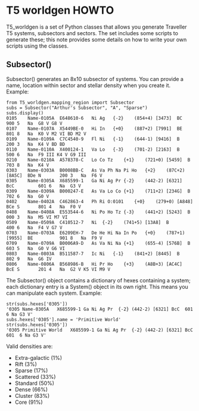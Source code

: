 # T5 worldgen HOWTO

T5_worldgen is a set of Python classes that allows you generate Traveller T5 systems, subsectors and sectors. The set includes some scripts to generate these; this note provides some details on how to write your own scripts using the classes.

## Subsector()

Subsector() generates an 8x10 subsector of systems. You can provide a name, location within sector and stellar density when you create it. Example:

```
from T5_worldgen.mapping_region import Subsector
subs = Subsector("Arthur's Subsector", "A", "Sparse")
subs.display()
0105	Name-0105A	E648610-6	Ni Ag	{-2}	(854+4)	[3473]	BC			900	5	Na	G8 V G8 V
0107	Name-0107A	X5449BE-0	Hi In	{+0}	(887+2)	[7991]	BE			801	8	Na	K0 V M2 VI BD M2 V
0109	Name-0109A	C7C4540-9	Fl Ni	{-1}	(644-1)	[9416]	B			200	3	Na	K4 V BD BD
0110	Name-0110A	X400124-1	Va Lo	{-3}	(701-2)	[2163]	B			500	6	Na	F9 III K4 V G9 III
0210	Name-0210A	A578378-C	Lo Co Tz	{+1}	(721+0)	[5459]	B			703	8	Na	K4 V
0303	Name-0303A	B0008BB-C	As Va Ph Na Pi Ho	{+2}	(87C+2)	[8A5C]	BDe	N		200	3	Na	F6 V
0305	Name-0305A	X685599-1	Ga Ni Ag Pr	{-2}	(442-2)	[6321]	BcC			601	6	Na	G3 V
0309	Name-0309A	B000247-E	As Va Lo Co	{+1}	(711+2)	[234G]	B			702	6	Na	G0 V
0402	Name-0402A	C462863-4	Ph Ri O:0101	{+0}	(279+0)	[A848]	BCe	S		801	4	Na	F0 V
0408	Name-0408A	E553544-6	Ni Po Ho Tz	{-3}	(441+2)	[5243]	B			000	3	Na	M5 VI M7 VI
0509	Name-0509A	C410512-7	Ni	{-2}	(741+5)	[13A8]	B			400	6	Na	F4 V G7 V
0703	Name-0703A	E6209EH-7	De He Hi Na In Po	{+0}	(787+1)	[9955]	BE			901	8	Na	F9 V
0709	Name-0709A	B0006A9-D	As Va Ni Na	{+1}	(655-4)	[576B]	B			603	5	Na	G0 V G6 VI
0803	Name-0803A	B511587-7	Ic Ni	{-1}	(841+2)	[8445]	B			802	9	Na	G6 IV
0806	Name-0806A	B568986-B	Hi Pr Ho	{+3}	(A8B+3)	[AC4C]	BcE	S		201	4	Na	G2 V K5 VI M9 V
```

The Subsector() object contains a dictionary of hexes containing a system; each dictionary entry is a System() object in its own right. 
This means you can manipulate each system. Example:

```
str(subs.hexes['0305'])
'0305 Name-0305A   X685599-1 Ga Ni Ag Pr  {-2} (442-2) [6321] BcC  601  6 Na G3 V'
subs.hexes['0305'].name = 'Primitive World'
str(subs.hexes['0305'])
'0305 Primitive World   X685599-1 Ga Ni Ag Pr  {-2} (442-2) [6321] BcC  601  6 Na G3 V'
```

Valid densities are:

- Extra-galactic (1%)
- Rift (3%)
- Sparse (17%)
- Scattered (33%)
- Standard (50%)
- Dense (66%)
- Cluster (83%)
- Core (91%)


